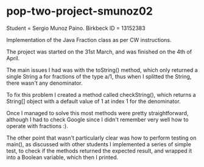 # pop-two-project-smunoz02
Student =  Sergio Munoz Paino.
Birkbeck ID = 13152383

Implementation of the Java Fraction class as per CW instructions.

The project was started on the 31st March, and was finished on the 4th of April.

The main issues I had was with the toString() method, which only returned a single String a for fractions of the type a/1, thus when I splitted the String, there wasn't any denominator.

To fix this problem I created a method called checkString(), which returns a String[] object with a default value of 1 at index 1 for the denominator.

Once I managed to solve this most methods were pretty straightforward, although I had to check Google since I didn't remember very well how to operate with fractions :).

The other point that wasn't particularly clear was how to perform testing on main(), as discussed with other students I implemented a series of simple test, to check if the methods returned the expected result, and wrapped it into a Boolean variable, which then I printed.


